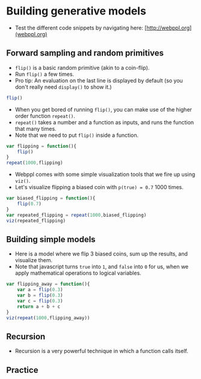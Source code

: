 # Building generative models

- Test the different code snippets by navigating here: [http://webppl.org](webppl.org)

## Forward sampling and random primitives 

- `flip()` is a basic random primitive (akin to a coin-flip).
- Run `flip()` a few times. 
- Pro tip: An evaluation on the last line is displayed by default (so you don't really need `display()` to show it.)

```javascript
flip()
```

- When you get bored of running `flip()`, you can make use of the higher order function `repeat()`.
- `repeat()` takes a number and a function as inputs, and runs the function that many times. 
- Note that we need to put `flip()` inside a function. 

```javascript
var flipping = function(){
    flip()
}
repeat(1000,flipping)
```

- Webppl comes with some simple visualization tools that we fire up using `viz()`. 
- Let's visualize flipping a biased coin with `p(true) = 0.7` 1000 times. 

```javascript
var biased_flipping = function(){
    flip(0.7)
}
var repeated_flipping = repeat(1000,biased_flipping)
viz(repeated_flipping)
```

## Building simple models 

- Here is a model where we flip 3 biased coins, sum up the results, and visualize them. 
- Note that javascript turns `true` into `1`, and `false` into `0` for us, when we apply mathematical operations to logical variables. 

```javascript
var flipping_away = function(){
    var a = flip(0.3)
    var b = flip(0.3)
    var c = flip(0.3)
    return a + b + c
}
viz(repeat(1000,flipping_away))
```

## Recursion 

- Recursion is a very powerful technique in which a function calls itself. 


## Practice 
